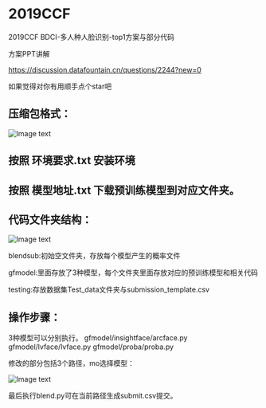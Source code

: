 # 2019CCF
2019CCF BDCI-多人种人脸识别-top1方案与部分代码

方案PPT讲解

https://discussion.datafountain.cn/questions/2244?new=0

如果觉得对你有用顺手点个star吧

## 压缩包格式：
![Image text](https://github.com/themostnewone/2019ccf/blob/master/img-folder/1.png)

## 按照 环境要求.txt 安装环境

## 按照 模型地址.txt 下载预训练模型到对应文件夹。

## 代码文件夹结构：
![Image text](https://github.com/themostnewone/2019ccf/blob/master/img-folder/2.png)

blendsub:初始空文件夹，存放每个模型产生的概率文件

gfmodel:里面存放了3种模型，每个文件夹里面存放对应的预训练模型和相关代码

testing:存放数据集Test_data文件夹与submission_template.csv

## 操作步骤：
3种模型可以分别执行。
gfmodel/insightface/arcface.py
gfmodel/lvface/lvface.py
gfmodel/proba/proba.py

修改的部分包括3个路径，mo选择模型：

![Image text](https://github.com/themostnewone/2019ccf/blob/master/img-folder/3.png)

最后执行blend.py可在当前路径生成submit.csv提交。
